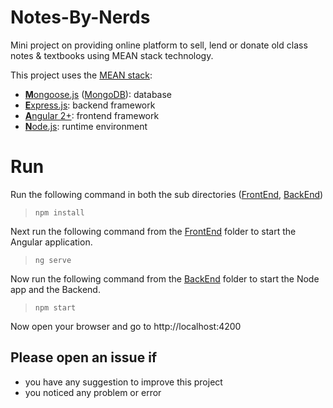 # Notes-By-Nerds
Mini project on providing online platform to sell, lend or donate old class notes &amp; textbooks using MEAN stack technology.

This project uses the [MEAN stack](https://en.wikipedia.org/wiki/MEAN_(software_bundle)):
* [**M**ongoose.js](http://www.mongoosejs.com) ([MongoDB](https://www.mongodb.com)): database
* [**E**xpress.js](http://expressjs.com): backend framework
* [**A**ngular 2+](https://angular.io): frontend framework
* [**N**ode.js](https://nodejs.org): runtime environment

# Run
Run the following command in both the sub directories ([FrontEnd](https://github.com/nikhil-amin/Notes-By-Nerds/tree/master/FrontEnd), [BackEnd](https://github.com/nikhil-amin/Notes-By-Nerds/tree/master/BackEnd))

> `npm install`

Next run the following command from the [FrontEnd](https://github.com/nikhil-amin/Notes-By-Nerds/tree/master/FrontEnd) folder to start the Angular application.

> `ng serve`

Now run the following command from the [BackEnd](https://github.com/nikhil-amin/Notes-By-Nerds/tree/master/BackEnd) folder to start the Node app and the Backend.

> `npm start`

Now open your browser and go to http://localhost:4200 

## Please open an issue if
* you have any suggestion to improve this project
* you noticed any problem or error
